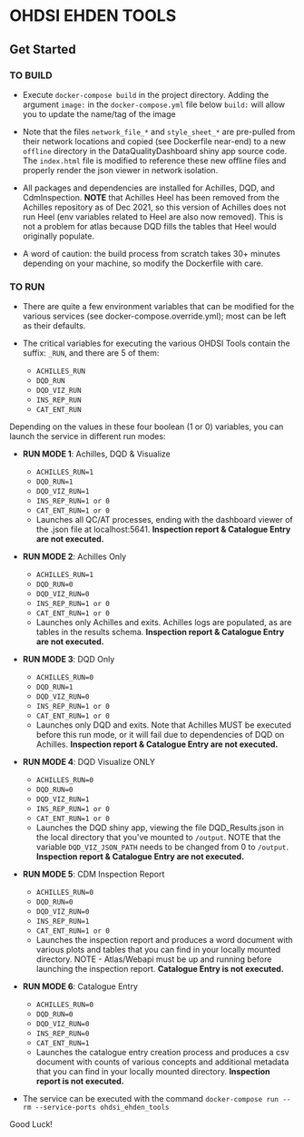 # OHDSI EHDEN TOOLS

## Get Started

### TO BUILD

- Execute `docker-compose build` in the project directory. Adding the argument `image:` in the `docker-compose.yml` file below `build:` will allow you to update the name/tag of the image

- Note that the files `network_file_*` and `style_sheet_*` are pre-pulled from their network locations and copied (see Dockerfile near-end) to a new `offline` directory in the DataQualityDashboard shiny app source code. The `index.html` file is modified to reference these new offline files and properly render the json viewer in network isolation.
- All packages and dependencies are installed for Achilles, DQD, and CdmInspection. **NOTE** that Achilles Heel has been removed from the Achilles repository as of Dec 2021, so this version of Achilles does not run Heel (env variables related to Heel are also now removed). This is not a problem for atlas because DQD fills the tables that Heel would originally populate.
- A word of caution: the build process from scratch takes 30+ minutes depending on your machine, so modify the Dockerfile with care.

### TO RUN

- There are quite a few environment variables that can be modified for the various services (see docker-compose.override.yml); most can be left as their defaults. 
- The critical variables for executing the various OHDSI Tools contain the suffix: `_RUN`, and there are 5 of them:

	- `ACHILLES_RUN`
	- `DQD_RUN`
	- `DQD_VIZ_RUN`
	- `INS_REP_RUN`
	- `CAT_ENT_RUN`

Depending on the values in these four boolean (1 or 0) variables, you can launch the service in different run modes:

- **RUN MODE 1**: Achilles, DQD & Visualize
	- `ACHILLES_RUN=1`
	- `DQD_RUN=1`
	- `DQD_VIZ_RUN=1`
	- `INS_REP_RUN=1 or 0` 
	- `CAT_ENT_RUN=1 or 0` 
	- Launches all QC/AT processes, ending with the dashboard viewer of the .json file at localhost:5641. **Inspection report & Catalogue Entry are not executed.**

- **RUN MODE 2**: Achilles Only
	- `ACHILLES_RUN=1`
	- `DQD_RUN=0`
	- `DQD_VIZ_RUN=0`
	- `INS_REP_RUN=1 or 0` 
	- `CAT_ENT_RUN=1 or 0` 
	- Launches only Achilles and exits. Achilles logs are populated, as are tables in the results schema. **Inspection report & Catalogue Entry are not executed.**

- **RUN MODE 3**: DQD Only
	- `ACHILLES_RUN=0`
	- `DQD_RUN=1`
	- `DQD_VIZ_RUN=0`
	- `INS_REP_RUN=1 or 0` 
	- `CAT_ENT_RUN=1 or 0` 
	- Launches only DQD and exits. Note that Achilles MUST be executed before this run mode, or it will fail due to dependencies of DQD on Achilles. **Inspection report & Catalogue Entry are not executed.**

- **RUN MODE 4**: DQD Visualize ONLY
	- `ACHILLES_RUN=0`
	- `DQD_RUN=0`
	- `DQD_VIZ_RUN=1`
	- `INS_REP_RUN=1 or 0` 
	- `CAT_ENT_RUN=1 or 0` 
	- Launches the DQD shiny app, viewing the file DQD_Results.json in the local directory that you've mounted to `/output`. NOTE that the variable `DQD_VIZ_JSON_PATH` needs to be changed from 0 to `/output`. **Inspection report & Catalogue Entry are not executed.**

- **RUN MODE 5**: CDM Inspection Report
	- `ACHILLES_RUN=0`
	- `DQD_RUN=0`
	- `DQD_VIZ_RUN=0`
	- `INS_REP_RUN=1` 
	- `CAT_ENT_RUN=1 or 0`
	- Launches the inspection report and produces a word document with various plots and tables that you can find in your locally mounted directory.  NOTE - Atlas/Webapi must be up and running before launching the inspection report. **Catalogue Entry is not executed.**

- **RUN MODE 6**: Catalogue Entry
	- `ACHILLES_RUN=0`
	- `DQD_RUN=0`
	- `DQD_VIZ_RUN=0`
	- `INS_REP_RUN=0` 
	- `CAT_ENT_RUN=1` 
	- Launches the catalogue entry creation process and produces a csv document with counts of various concepts and additional metadata that you can find in your locally mounted directory. **Inspection report is not executed.**

- The service can be executed with the command `docker-compose run --rm --service-ports ohdsi_ehden_tools`


Good Luck!
